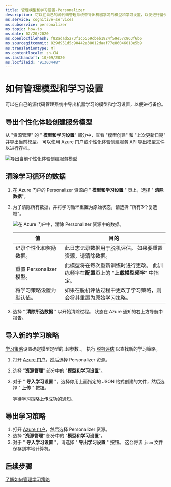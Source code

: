 ```yaml
---
title: 管理模型和学习设置-Personalizer
description: 可以在自己的源代码管理系统中导出机器学习的模型和学习设置，以便进行备份。
ms.service: cognitive-services
ms.subservice: personalizer
ms.topic: how-to
ms.date: 02/20/2020
ms.openlocfilehash: f82adad5273f1c5559cbeb1924f59e57c863f6b6
ms.sourcegitcommit: 829d951d5c90442a38012daaf77e86046018e5b9
ms.translationtype: MT
ms.contentlocale: zh-CN
ms.lasthandoff: 10/09/2020
ms.locfileid: "91303448"
---
```

# <a name="how-to-manage-model-and-learning-settings"></a>如何管理模型和学习设置

可以在自己的源代码管理系统中导出机器学习的模型和学习设置，以便进行备份。

## <a name="export-the-personalizer-model"></a>导出个性化体验创建服务模型

从 "资源管理" 的 " **模型和学习设置**" 部分中，查看 "模型创建" 和 "上次更新日期" 并导出当前模型。 可以使用 Azure 门户或个性化体验创建服务 API 导出模型文件以进行存档。

![导出当前个性化体验创建服务模型](media/settings/export-current-personalizer-model.png)

## <a name="clear-data-for-your-learning-loop"></a>清除学习循环的数据

1. 在 Azure 门户的 Personalizer 资源的 " **模型和学习设置** " 页上，选择 " **清除数据**"。
1. 为了清除所有数据，并将学习循环重置为原始状态，请选择 "所有3个复选框"。

    ![在 Azure 门户中，清除 Personalizer 资源中的数据。](./media/settings/clear-data-from-personalizer-resource.png)

    |值|目的|
    |--|--|
    |记录个性化和奖励数据。|此日志记录数据用于脱机评估。 如果要重置资源，请清除数据。|
    |重置 Personalizer 模型。|此模型将在每次重新训练时进行更改。 此训练频率在**配置**页上的 "**上载模型频率**" 中指定。 |
    |将学习策略设置为默认值。|如果在脱机评估过程中更改了学习策略，则会将其重置为原始学习策略。|

1. 选择 " **清除所选数据** " 以开始清除过程。 状态在 Azure 通知的右上方导航中报告。

## <a name="import-a-new-learning-policy"></a>导入新的学习策略

[学习策略](concept-active-learning.md#understand-learning-policy-settings)设置确定模型定型的_超参数_。 执行 [脱机评估](how-to-offline-evaluation.md) 以查找新的学习策略。

1. 打开 [Azure 门户](https://portal.azure.com)，然后选择 Personalizer 资源。
1. 选择 "**资源管理**" 部分中的 "**模型和学习设置**"。
1. 对于 " **导入学习设置** "，选择你用上面指定的 JSON 格式创建的文件，然后选择 " **上传** " 按钮。

    等待学习策略上传成功的通知。

## <a name="export-a-learning-policy"></a>导出学习策略

1. 打开 [Azure 门户](https://portal.azure.com)，然后选择 Personalizer 资源。
1. 选择 "**资源管理**" 部分中的 "**模型和学习设置**"。
1. 对于 " **导入学习设置** "，请选择 " **导出学习设置** " 按钮。 这会将该 `json` 文件保存到本地计算机。

## <a name="next-steps"></a>后续步骤

[了解如何管理学习策略](how-to-manage-model.md)
